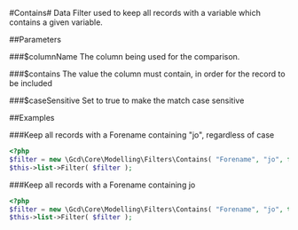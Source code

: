 #Contains#
Data Filter used to keep all records with a variable which contains a given variable.

##Parameters

###$columnName
The column being used for the comparison.

###$contains
The value the column must contain, in order for the record to be included

###$caseSensitive
Set to true to make the match case sensitive


##Examples

###Keep all records with a Forename containing "jo", regardless of case

~~~php
<?php
$filter = new \Gcd\Core\Modelling\Filters\Contains( "Forename", "jo", false );
$this->list->Filter( $filter );
~~~

###Keep all records with a Forename containing jo

~~~php
<?php
$filter = new \Gcd\Core\Modelling\Filters\Contains( "Forename", "jo", true );
$this->list->Filter( $filter );
~~~


